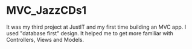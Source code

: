 # MVC_JazzCDs1

It was my third project at JustIT and my first time building an MVC app. I used "database first" design. It helped me to get more familiar with Controllers, Views and Models. 
